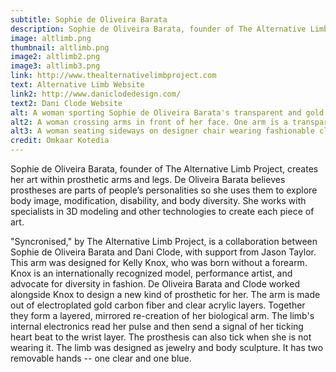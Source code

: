 ```yaml
---
subtitle: Sophie de Oliveira Barata
description: Sophie de Oliveira Barata, founder of The Alternative Limb Project, creates her art within prosthetic arms and legs. This arm was designed for model Kelly Knox who was born without a forearm.
image: altlimb.png
thumbnail: altlimb.png
image2: altlimb2.png
image3: altlimb3.png
link: http://www.thealternativelimbproject.com
text: Alternative Limb Website
link2: http://www.daniclodedesign.com/
text2: Dani Clode Website
alt: A woman sporting Sophie de Oliveira Barata's transparent and gold Alternative Limb
alt2: A woman crossing arms in front of her face. One arm is a transparent and gold prosthetic arm.
alt3: A woman seating sideways on designer chair wearing fashionable clothes and transparent and gold Alternative Limb
credit: Omkaar Kotedia
---
```

Sophie de Oliveira Barata, founder of The
Alternative Limb Project, creates her
art within prosthetic arms and legs.
De Oliveira Barata believes
prostheses are parts of people’s
personalities so she uses them to
explore body image, modification,
disability, and body diversity. She
works with specialists in 3D modeling
and other technologies to create each
piece of art.

"Syncronised," by The Alternative Limb Project, is a collaboration between Sophie de Oliveira Barata and Dani Clode, with support from Jason Taylor.  This arm was designed for Kelly Knox, who was born without a forearm. Knox is an internationally recognized model, performance artist, and advocate for diversity in fashion.  De Oliveira Barata and Clode worked alongside Knox to design a new kind of prosthetic for her.  The arm is made out of electroplated gold carbon fiber and clear acrylic layers.  Together they form a layered, mirrored re-creation of her biological arm.  The limb's internal electronics read her pulse and then send a signal of her ticking heart beat to the wrist layer.  The prosthesis can also tick when she is not wearing it.  The limb was designed as jewelry and body sculpture.  It has two removable hands -- one clear and one blue.
